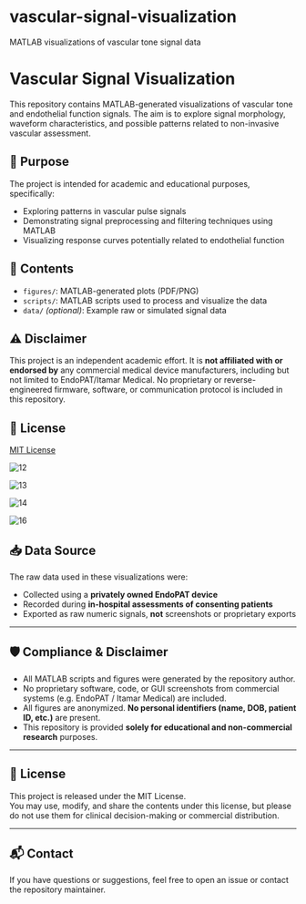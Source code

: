 # vascular-signal-visualization
MATLAB visualizations of vascular tone signal data
# Vascular Signal Visualization

This repository contains MATLAB-generated visualizations of vascular tone and endothelial function signals. The aim is to explore signal morphology, waveform characteristics, and possible patterns related to non-invasive vascular assessment.

## 🧪 Purpose

The project is intended for academic and educational purposes, specifically:

- Exploring patterns in vascular pulse signals
- Demonstrating signal preprocessing and filtering techniques using MATLAB
- Visualizing response curves potentially related to endothelial function

## 📁 Contents

- `figures/`: MATLAB-generated plots (PDF/PNG)
- `scripts/`: MATLAB scripts used to process and visualize the data
- `data/` *(optional)*: Example raw or simulated signal data

## ⚠️ Disclaimer

This project is an independent academic effort. It is **not affiliated with or endorsed by** any commercial medical device manufacturers, including but not limited to EndoPAT/Itamar Medical. No proprietary or reverse-engineered firmware, software, or communication protocol is included in this repository.

## 📎 License

[MIT License](LICENSE)

![12](https://github.com/user-attachments/assets/8e80c43a-8e15-4cd1-82ec-7a884f644798)

![13](https://github.com/user-attachments/assets/966d0314-5711-4334-8567-b49ba07e2675)

![14](https://github.com/user-attachments/assets/de8ff008-4aaf-4fca-92fb-11cfa51ba20e)

![16](https://github.com/user-attachments/assets/cd4d2db5-9547-42e1-9b27-34315b748caf)

## 📥 Data Source

The raw data used in these visualizations were:
- Collected using a **privately owned EndoPAT device**
- Recorded during **in-hospital assessments of consenting patients**
- Exported as raw numeric signals, **not** screenshots or proprietary exports

---

## 🛡️ Compliance & Disclaimer

- All MATLAB scripts and figures were generated by the repository author.
- No proprietary software, code, or GUI screenshots from commercial systems (e.g. EndoPAT / Itamar Medical) are included.
- All figures are anonymized. **No personal identifiers (name, DOB, patient ID, etc.)** are present.
- This repository is provided **solely for educational and non-commercial research** purposes.

---

## 📄 License

This project is released under the MIT License.  
You may use, modify, and share the contents under this license, but please do not use them for clinical decision-making or commercial distribution.

---

## 📬 Contact

If you have questions or suggestions, feel free to open an issue or contact the repository maintainer.
